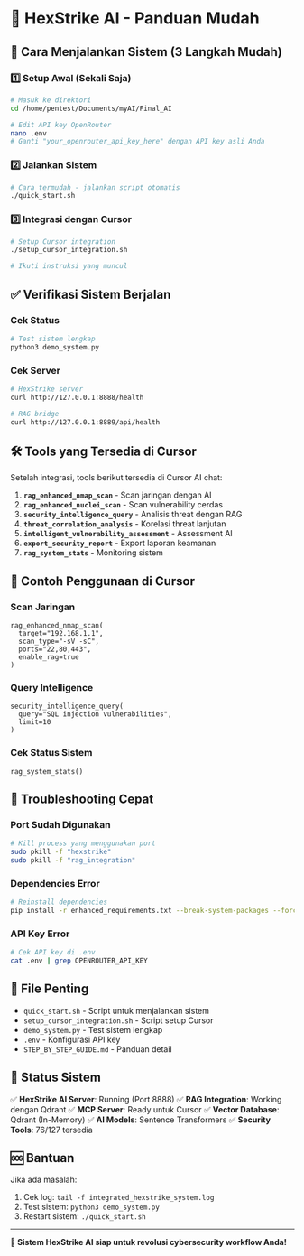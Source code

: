 # 🚀 HexStrike AI - Panduan Mudah

## 🎯 Cara Menjalankan Sistem (3 Langkah Mudah)

### 1️⃣ Setup Awal (Sekali Saja)
```bash
# Masuk ke direktori
cd /home/pentest/Documents/myAI/Final_AI

# Edit API key OpenRouter
nano .env
# Ganti "your_openrouter_api_key_here" dengan API key asli Anda
```

### 2️⃣ Jalankan Sistem
```bash
# Cara termudah - jalankan script otomatis
./quick_start.sh
```

### 3️⃣ Integrasi dengan Cursor
```bash
# Setup Cursor integration
./setup_cursor_integration.sh

# Ikuti instruksi yang muncul
```

## ✅ Verifikasi Sistem Berjalan

### Cek Status
```bash
# Test sistem lengkap
python3 demo_system.py
```

### Cek Server
```bash
# HexStrike server
curl http://127.0.0.1:8888/health

# RAG bridge
curl http://127.0.0.1:8889/api/health
```

## 🛠️ Tools yang Tersedia di Cursor

Setelah integrasi, tools berikut tersedia di Cursor AI chat:

1. **`rag_enhanced_nmap_scan`** - Scan jaringan dengan AI
2. **`rag_enhanced_nuclei_scan`** - Scan vulnerability cerdas
3. **`security_intelligence_query`** - Analisis threat dengan RAG
4. **`threat_correlation_analysis`** - Korelasi threat lanjutan
5. **`intelligent_vulnerability_assessment`** - Assessment AI
6. **`export_security_report`** - Export laporan keamanan
7. **`rag_system_stats`** - Monitoring sistem

## 🧪 Contoh Penggunaan di Cursor

### Scan Jaringan
```
rag_enhanced_nmap_scan(
  target="192.168.1.1",
  scan_type="-sV -sC",
  ports="22,80,443",
  enable_rag=true
)
```

### Query Intelligence
```
security_intelligence_query(
  query="SQL injection vulnerabilities",
  limit=10
)
```

### Cek Status Sistem
```
rag_system_stats()
```

## 🔧 Troubleshooting Cepat

### Port Sudah Digunakan
```bash
# Kill process yang menggunakan port
sudo pkill -f "hexstrike"
sudo pkill -f "rag_integration"
```

### Dependencies Error
```bash
# Reinstall dependencies
pip install -r enhanced_requirements.txt --break-system-packages --force-reinstall
```

### API Key Error
```bash
# Cek API key di .env
cat .env | grep OPENROUTER_API_KEY
```

## 📁 File Penting

- `quick_start.sh` - Script untuk menjalankan sistem
- `setup_cursor_integration.sh` - Script setup Cursor
- `demo_system.py` - Test sistem lengkap
- `.env` - Konfigurasi API key
- `STEP_BY_STEP_GUIDE.md` - Panduan detail

## 🎉 Status Sistem

✅ **HexStrike AI Server**: Running (Port 8888)
✅ **RAG Integration**: Working dengan Qdrant
✅ **MCP Server**: Ready untuk Cursor
✅ **Vector Database**: Qdrant (In-Memory)
✅ **AI Models**: Sentence Transformers
✅ **Security Tools**: 76/127 tersedia

## 🆘 Bantuan

Jika ada masalah:
1. Cek log: `tail -f integrated_hexstrike_system.log`
2. Test sistem: `python3 demo_system.py`
3. Restart sistem: `./quick_start.sh`

---

**🚀 Sistem HexStrike AI siap untuk revolusi cybersecurity workflow Anda!**

